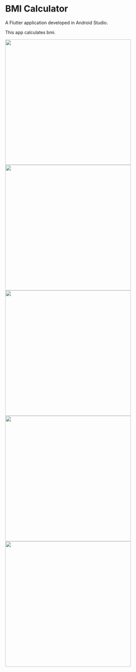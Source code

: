 # BMI Calculator

A Flutter application developed in Android Studio.

This app calculates bmi.

<img src="images/bmi.1.jpg" width = "400">

<img src="images/bmi.2.jpg" width = "400">

<img src="images/bmi.3.jpg" width = "400">

<img src="images/bmi.4.jpg" width = "400">

<img src="images/bmi.5.jpg" width = "400">

